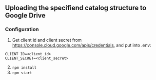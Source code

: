 ## Uploading the specifiend catalog structure to Google Drive
### Configuration
1. Get client id and client secret from https://console.cloud.google.com/apis/credentials, and put into .env:
```
CLIENT_ID=<client_id>
CLIENT_SECRET=<client_secret>
```
2. `npm install`
3. `npm start` 